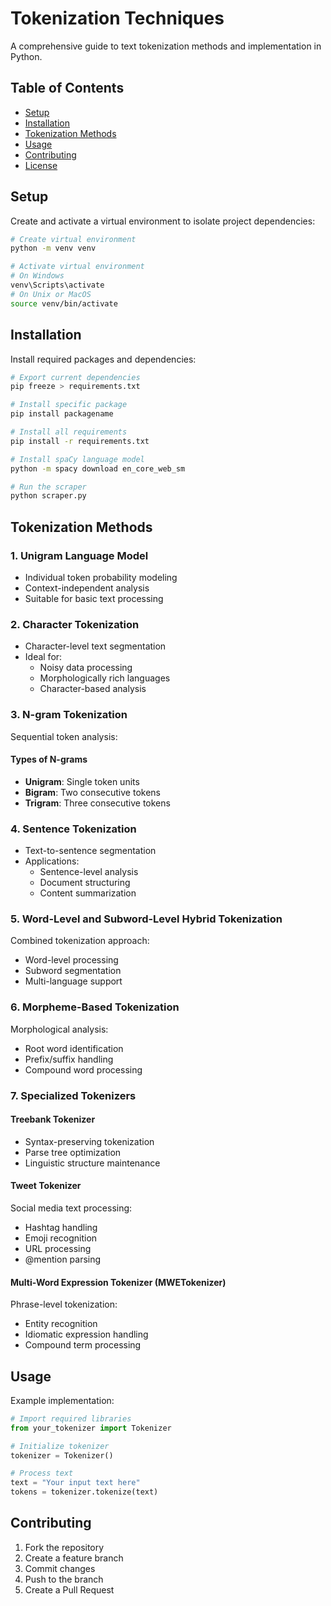 # Tokenization Techniques

A comprehensive guide to text tokenization methods and implementation in Python.

## Table of Contents
- [Setup](#setup)
- [Installation](#installation)
- [Tokenization Methods](#tokenization-methods)
- [Usage](#usage)
- [Contributing](#contributing)
- [License](#license)

## Setup

Create and activate a virtual environment to isolate project dependencies:

```bash
# Create virtual environment
python -m venv venv

# Activate virtual environment
# On Windows
venv\Scripts\activate
# On Unix or MacOS
source venv/bin/activate
```

## Installation

Install required packages and dependencies:

```bash
# Export current dependencies
pip freeze > requirements.txt

# Install specific package
pip install packagename

# Install all requirements
pip install -r requirements.txt

# Install spaCy language model
python -m spacy download en_core_web_sm

# Run the scraper
python scraper.py
```

## Tokenization Methods

### 1. Unigram Language Model
- Individual token probability modeling
- Context-independent analysis
- Suitable for basic text processing

### 2. Character Tokenization
- Character-level text segmentation
- Ideal for:
  - Noisy data processing
  - Morphologically rich languages
  - Character-based analysis

### 3. N-gram Tokenization
Sequential token analysis:

#### Types of N-grams
- **Unigram**: Single token units
- **Bigram**: Two consecutive tokens
- **Trigram**: Three consecutive tokens

### 4. Sentence Tokenization
- Text-to-sentence segmentation
- Applications:
  - Sentence-level analysis
  - Document structuring
  - Content summarization

### 5. Word-Level and Subword-Level Hybrid Tokenization
Combined tokenization approach:
- Word-level processing
- Subword segmentation
- Multi-language support

### 6. Morpheme-Based Tokenization
Morphological analysis:
- Root word identification
- Prefix/suffix handling
- Compound word processing

### 7. Specialized Tokenizers

#### Treebank Tokenizer
- Syntax-preserving tokenization
- Parse tree optimization
- Linguistic structure maintenance

#### Tweet Tokenizer
Social media text processing:
- Hashtag handling
- Emoji recognition
- URL processing
- @mention parsing

#### Multi-Word Expression Tokenizer (MWETokenizer)
Phrase-level tokenization:
- Entity recognition
- Idiomatic expression handling
- Compound term processing

## Usage

Example implementation:

```python
# Import required libraries
from your_tokenizer import Tokenizer

# Initialize tokenizer
tokenizer = Tokenizer()

# Process text
text = "Your input text here"
tokens = tokenizer.tokenize(text)
```

## Contributing

1. Fork the repository
2. Create a feature branch
3. Commit changes
4. Push to the branch
5. Create a Pull Request



